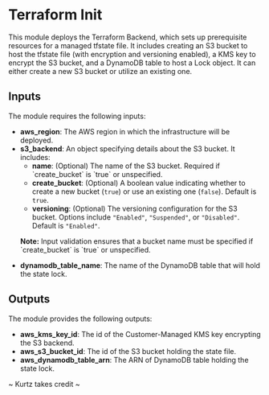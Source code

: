 <!DOCTYPE html>
<html lang="en">
<head>
  <meta charset="UTF-8">
  <meta name="viewport" content="width=device-width, initial-scale=1.0">
  <title>ByteUS' terraform-init</title>
</head>
<body>

<h1>Terraform Init</h1>

<p>This module deploys the Terraform Backend, which sets up prerequisite resources for a managed tfstate file. It includes creating an S3 bucket to host the tfstate file (with encryption and versioning enabled), a KMS key to encrypt the S3 bucket, and a DynamoDB table to host a Lock object. It can either create a new S3 bucket or utilize an existing one.</p>

<h2>Inputs</h2>

<p>The module requires the following inputs:</p>

<ul>
  <li><strong>aws_region</strong>: The AWS region in which the infrastructure will be deployed.</li>
  <li><strong>s3_backend</strong>: An object specifying details about the S3 bucket. It includes:
    <ul>
      <li><strong>name</strong>: (Optional) The name of the S3 bucket. Required if `create_bucket` is `true` or unspecified.</li>
      <li><strong>create_bucket</strong>: (Optional) A boolean value indicating whether to create a new bucket (<code>true</code>) or use an existing one (<code>false</code>). Default is <code>true</code>.</li>
      <li><strong>versioning</strong>: (Optional) The versioning configuration for the S3 bucket. Options include <code>"Enabled"</code>, <code>"Suspended"</code>, or <code>"Disabled"</code>. Default is <code>"Enabled"</code>.</li>
    </ul>
    <p><strong>Note:</strong> Input validation ensures that a bucket name must be specified if `create_bucket` is `true` or unspecified.</p>
  </li>
  <li><strong>dynamodb_table_name</strong>: The name of the DynamoDB table that will hold the state lock.</li>
</ul>

<h2>Outputs</h2>

<p>The module provides the following outputs:</p>

<ul>
  <li><strong>aws_kms_key_id</strong>: The id of the Customer-Managed KMS key encrypting the S3 backend.</li>
  <li><strong>aws_s3_bucket_id</strong>: The id of the S3 bucket holding the state file.</li>
  <li><strong>aws_dynamodb_table_arn</strong>: The ARN of DynamoDB table holding the state lock.</li>
</ul>

<p>~ Kurtz takes credit ~</p>

</body>
</html>
